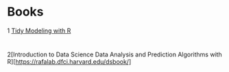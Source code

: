 ﻿# Books

1 [Tidy Modeling with R](https://www.tmwr.org/#acknowledgments)

#
2[Introduction to Data Science Data Analysis and Prediction Algorithms with R][https://rafalab.dfci.harvard.edu/dsbook/]
